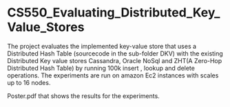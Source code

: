 # CS550_Evaluating_Distributed_Key_Value_Stores

The project evaluates the implemented key-value store that uses a Distributed Hash Table (sourcecode in the sub-folder DKV)  with the existing Distributed Key value stores Cassandra, Oracle NoSql and ZHT(A Zero-Hop Distributed Hash Table) by running 100k insert , lookup and delete operations. The experiments are run on amazon Ec2 instances with scales up to 16 nodes.

Poster.pdf that shows the results for the experiments. 
